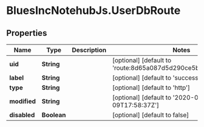 # BluesIncNotehubJs.UserDbRoute

## Properties

Name | Type | Description | Notes
------------ | ------------- | ------------- | -------------
**uid** | **String** |  | [optional] [default to &#39;route:8d65a087d5d290ce5bdf03aeff2becc0&#39;]
**label** | **String** |  | [optional] [default to &#39;success route&#39;]
**type** | **String** |  | [optional] [default to &#39;http&#39;]
**modified** | **String** |  | [optional] [default to &#39;2020-03-09T17:58:37Z&#39;]
**disabled** | **Boolean** |  | [optional] [default to false]



